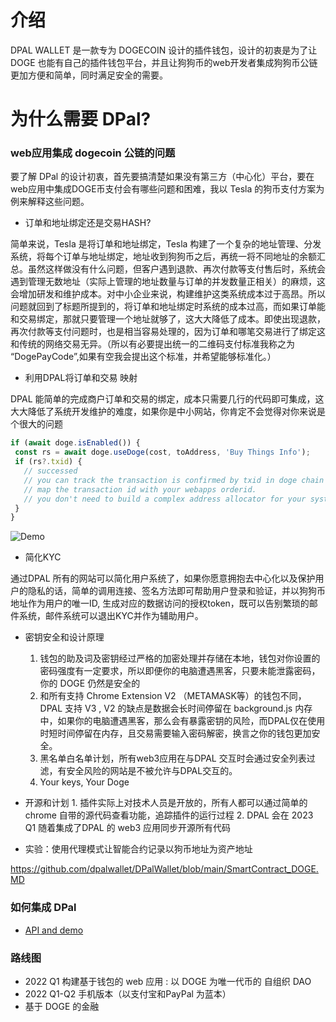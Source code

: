 # 介绍

DPAL WALLET 是一款专为 DOGECOIN 设计的插件钱包，设计的初衷是为了让 DOGE 也能有自己的插件钱包平台，并且让狗狗币的web开发者集成狗狗币公链更加方便和简单，同时满足安全的需要。

# 为什么需要 DPal?

### web应用集成 dogecoin 公链的问题

要了解 DPal 的设计初衷，首先要搞清楚如果没有第三方（中心化）平台，要在web应用中集成DOGE币支付会有哪些问题和困难，我以 Tesla 的狗币支付方案为例来解释这些问题。

* 订单和地址绑定还是交易HASH?

简单来说，Tesla 是将订单和地址绑定，Tesla 构建了一个复杂的地址管理、分发系统，将每个订单与地址绑定，地址收到狗狗币之后，再统一将不同地址的余额汇总。虽然这样做没有什么问题，但客户遇到退款、再次付款等支付售后时，系统会遇到管理无数地址（实际上管理的地址数量与订单的并发数量正相关）的麻烦，这会增加研发和维护成本。对中小企业来说，构建维护这类系统成本过于高昂。所以问题就回到了标题所提到的，将订单和地址绑定时系统的成本过高，而如果订单能和交易绑定，那就只要管理一个地址就够了，这大大降低了成本。即使出现退款，再次付款等支付问题时，也是相当容易处理的，因为订单和哪笔交易进行了绑定这和传统的网络交易无异。（所以有必要提出统一的二维码支付标准我称之为 “DogePayCode”,如果有空我会提出这个标准，并希望能够标准化。）
 
 * 利用DPAL将订单和交易 映射
  
 DPAL 能简单的完成商户订单和交易的绑定，成本只需要几行的代码即可集成，这大大降低了系统开发维护的难度，如果你是中小网站，你肯定不会觉得对你来说是个很大的问题
 
 
 ```javascript
if (await doge.isEnabled()) {
  const rs = await doge.useDoge(cost, toAddress, 'Buy Things Info');
  if (rs?.txid) {
    // successed
    // you can track the transaction is confirmed by txid in doge chain
    // map the transaction id with your webapps orderid.
    // you don't need to build a complex address allocator for your system anymore.
  }
}
```

![Demo](https://github.com/dpalwallet/DPalWallet/blob/main/Untitled_%20Oct%2017%2C%202022%2012_54%20PM.gif)


 * 简化KYC
 
 通过DPAL 所有的网站可以简化用户系统了，如果你愿意拥抱去中心化以及保护用户的隐私的话，简单的调用连接、签名方法即可帮助用户登录和验证，并以狗狗币地址作为用户的唯一ID, 生成对应的数据访问的授权token，既可以告别繁琐的邮件系统，邮件系统可以退出KYC并作为辅助用户。
 
  * 密钥安全和设计原理
    1.  钱包的助及词及密钥经过严格的加密处理并存储在本地，钱包对你设置的密码强度有一定要求，所以即便你的电脑遭遇黑客，只要未能泄露密码，你的 DOGE 仍然是安全的 
    2.  和所有支持 Chrome Extension V2 （METAMASK等）的钱包不同，DPAL 支持 V3 , V2 的缺点是数据会长时间停留在 background.js 内存中，如果你的电脑遭遇黑客，那么会有暴露密钥的风险，而DPAL仅在使用时短时间停留在内存，且交易需要输入密码解密，换言之你的钱包更加安全。
    3.  黑名单白名单计划，所有web3应用在与DPAL 交互时会通过安全列表过滤，有安全风险的网站是不被允许与DPAL交互的。
    4.  Your keys, Your Doge
   
   * 开源和计划
    1. 插件实际上对技术人员是开放的，所有人都可以通过简单的chrome 自带的源代码查看功能，追踪插件的运行过程
    2. DPAL 会在 2023 Q1 随着集成了DPAL 的 web3 应用同步开源所有代码
  
  * 实验：使用代理模式让智能合约记录以狗币地址为资产地址
 
https://github.com/dpalwallet/DPalWallet/blob/main/SmartContract_DOGE.MD

### 如何集成 DPal
* [API and demo](./api.md)

### 路线图
* 2022 Q1 构建基于钱包的 web 应用 : 以 DOGE 为唯一代币的 自组织 DAO
* 2022 Q1-Q2 手机版本（以支付宝和PayPal 为蓝本）
* 基于 DOGE 的金融

